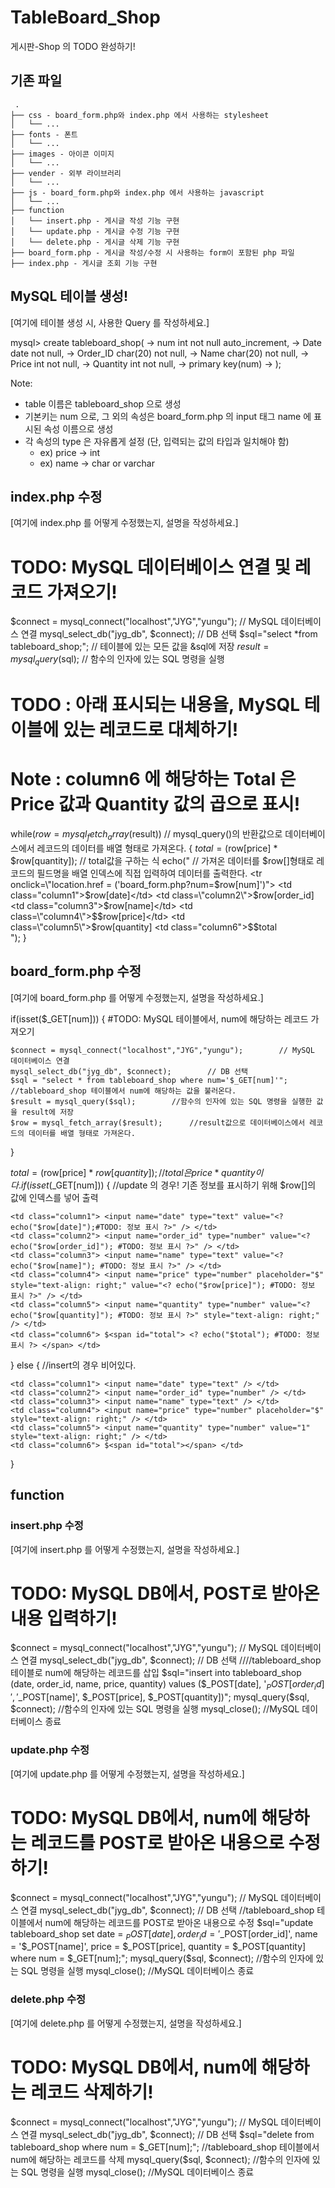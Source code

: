 # TableBoard_Shop
게시판-Shop 의 TODO 완성하기!

## 기존 파일
```
 .
├── css - board_form.php와 index.php 에서 사용하는 stylesheet
│   └── ...
├── fonts - 폰트
│   └── ...
├── images - 아이콘 이미지
│   └── ...
├── vender - 외부 라이브러리
│   └── ...
├── js - board_form.php와 index.php 에서 사용하는 javascript
│   └── ...
├── function
│   └── insert.php - 게시글 작성 기능 구현
│   └── update.php - 게시글 수정 기능 구현
│   └── delete.php - 게시글 삭제 기능 구현
├── board_form.php - 게시글 작성/수정 시 사용하는 form이 포함된 php 파일
├── index.php - 게시글 조회 기능 구현
```

## MySQL 테이블 생성!

[여기에 테이블 생성 시, 사용한 Query 를 작성하세요.]

mysql> create tableboard_shop(
    -> num int not null auto_increment,
    -> Date date not null,
    -> Order_ID char(20) not null,
    -> Name char(20) not null,
    -> Price int not null,
    -> Quantity int not null,
    -> primary key(num)
    -> );



Note: 
- table 이름은 tableboard_shop 으로 생성
- 기본키는 num 으로, 그 외의 속성은 board_form.php 의 input 태그 name 에 표시된 속성 이름으로 생성
- 각 속성의 type 은 자유롭게 설정 (단, 입력되는 값의 타입과 일치해야 함)
    - ex) price -> int
    - ex) name -> char or varchar
    
## index.php 수정
[여기에 index.php 를 어떻게 수정했는지, 설명을 작성하세요.]

# TODO: MySQL 데이터베이스 연결 및 레코드 가져오기!

$connect = mysql_connect("localhost","JYG","yungu");  // MySQL 데이터베이스 연결
mysql_select_db("jyg_db", $connect);  // DB 선택
$sql="select *from tableboard_shop;";   // 테이블에 있는 모든 값을 &sql에 저장
$result=mysql_query($sql);   //  함수의 인자에 있는 SQL 명령을 실행



# TODO : 아래 표시되는 내용을, MySQL 테이블에 있는 레코드로 대체하기!
# Note : column6 에 해당하는 Total 은 Price 값과 Quantity 값의 곱으로 표시!

while($row=mysql_fetch_array($result))  // mysql_query()의 반환값으로 데이터베이스에서 레코드의 데이터를 배열 형태로 가져온다.
{
    $total = ($row[price] * $row[quantity]);  // total값을 구하는 식
    echo("                      // 가져온 데이터를 $row[]형태로 레코드의 필드명을 배열 인덱스에 직접 입력하여 데이터를 출력한다.
     <tr onclick=\"location.href = ('board_form.php?num=$row[num]')\">
        <td class=\"column1\">$row[date]</td>
        <td class=\"column2\">$row[order_id]</td>
        <td class=\"column3\">$row[name]</td>
        <td class=\"column4\">$$row[price]</td>
        <td class=\"column5\">$row[quantity]</td>
        <td class=\"column6\">$$total</td>
     </tr>                    
     ");
}



## board_form.php 수정
[여기에 board_form.php 를 어떻게 수정했는지, 설명을 작성하세요.]

if(isset($_GET[num])) {
    #TODO: MySQL 테이블에서, num에 해당하는 레코드 가져오기
    
    $connect = mysql_connect("localhost","JYG","yungu");        // MySQL 데이터베이스 연결
    mysql_select_db("jyg_db", $connect);        // DB 선택
    $sql = "select * from tableboard_shop where num='$_GET[num]'";      //tableboard_shop 테이블에서 num에 해당하는 값을 불러온다.
    $result = mysql_query($sql);        //함수의 인자에 있는 SQL 명령을 실행한 값을 result에 저장
    $row = mysql_fetch_array($result);      //result값으로 데이터베이스에서 레코드의 데이터를 배열 형태로 가져온다.
}



$total = ($row[price] * $row[quantity]);        // total은 price * quantity이다.
if(isset($_GET[num])) { //update 의 경우!   기존 정보를 표시하기 위해 $row[]의 값에 인덱스를 넣어 출력
    
    <td class="column1"> <input name="date" type="text" value="<? echo("$row[date]");#TODO: 정보 표시 ?>" /> </td>
    <td class="column2"> <input name="order_id" type="number" value="<? echo("$row[order_id]"); #TODO: 정보 표시 ?>" /> </td>
    <td class="column3"> <input name="name" type="text" value="<?  echo("$row[name]"); #TODO: 정보 표시 ?>" /> </td>
    <td class="column4"> <input name="price" type="number" placeholder="$" style="text-align: right;" value="<? echo("$row[price]"); #TODO: 정보 표시 ?>" /> </td>
    <td class="column5"> <input name="quantity" type="number" value="<? echo("$row[quantity]"); #TODO: 정보 표시 ?>" style="text-align: right;" /> </td>
    <td class="column6"> $<span id="total"> <? echo("$total"); #TODO: 정보 표시 ?> </span> </td>
    
} else {        //insert의 경우  비어있다.
    
    <td class="column1"> <input name="date" type="text" /> </td>
    <td class="column2"> <input name="order_id" type="number" /> </td>
    <td class="column3"> <input name="name" type="text" /> </td>
    <td class="column4"> <input name="price" type="number" placeholder="$" style="text-align: right;" /> </td>
    <td class="column5"> <input name="quantity" type="number" value="1" style="text-align: right;" /> </td>
    <td class="column6"> $<span id="total"></span> </td>
    
}





## function
### insert.php 수정
[여기에 insert.php 를 어떻게 수정했는지, 설명을 작성하세요.]

# TODO: MySQL DB에서, POST로 받아온 내용 입력하기!

$connect = mysql_connect("localhost","JYG","yungu");        // MySQL 데이터베이스 연결
mysql_select_db("jyg_db", $connect);        // DB 선택
////tableboard_shop 테이블로 num에 해당하는 레코드를 삽입
$sql="insert into tableboard_shop (date, order_id, name, price, quantity) values ($_POST[date], '$_POST[order_id]', '$_POST[name]', $_POST[price], $_POST[quantity])";
mysql_query($sql, $connect);        //함수의 인자에 있는 SQL 명령을 실행
mysql_close();      //MySQL 데이터베이스 종료


### update.php 수정
[여기에 update.php 를 어떻게 수정했는지, 설명을 작성하세요.]

# TODO: MySQL DB에서, num에 해당하는 레코드를 POST로 받아온 내용으로 수정하기!

$connect = mysql_connect("localhost","JYG","yungu");        // MySQL 데이터베이스 연결
mysql_select_db("jyg_db", $connect);        // DB 선택
//tableboard_shop 테이블에서 num에 해당하는 레코드를 POST로 받아온 내용으로 수정
$sql="update tableboard_shop set date = $_POST[date], order_id = '$_POST[order_id]', name = '$_POST[name]', price = $_POST[price], quantity = $_POST[quantity] where num = $_GET[num];";
mysql_query($sql, $connect);        //함수의 인자에 있는 SQL 명령을 실행
mysql_close();          //MySQL 데이터베이스 종료


### delete.php 수정
[여기에 delete.php 를 어떻게 수정했는지, 설명을 작성하세요.]

# TODO: MySQL DB에서, num에 해당하는 레코드 삭제하기!

$connect = mysql_connect("localhost","JYG","yungu");        // MySQL 데이터베이스 연결
mysql_select_db("jyg_db", $connect);        // DB 선택
$sql="delete from tableboard_shop where num = $_GET[num];";     //tableboard_shop 테이블에서 num에 해당하는 레코드를 삭제
mysql_query($sql, $connect);        //함수의 인자에 있는 SQL 명령을 실행
mysql_close();      //MySQL 데이터베이스 종료
